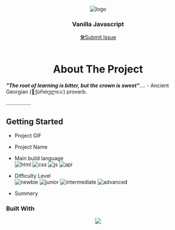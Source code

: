 <a name="readme-top"></a>
<div align="center">
 <img src="https://user-images.githubusercontent.com/79293287/230690583-935f9ece-4fc1-4f95-95e5-78fa5bf89b3e.png" alt="logo"><br/>
<h3 align="center">Vanilla Javascript</h3>
  <div align="center">
<a href="https://github.com/tsotneforester/JSVanilla/issues">🛠Submit Issue</a>
  </div>
<br/>

</div>

<h1 align="center"> About The Project </h1> 

_**"The root of learning is bitter, but the crown is sweet"**_.... - Ancient Georgian (:bow_and_arrow:ქართული:crossed_swords:) proverb.

.................

## Getting Started

- Project GIF
- Project Name
- Main build language  
![html](https://img.shields.io/badge/-HTML-6abecd "image")
![css](https://img.shields.io/badge/-CSS-3e54a3 "image")
![js](https://img.shields.io/badge/-Vanilla%20JS-cf6390 "image")
![api](https://img.shields.io/badge/-API-aad742 "image")
- Difficulty Level  
![newbie](https://img.shields.io/badge/%201%20-newbie-white?labelColor=6abecd "image")
![junior](https://img.shields.io/badge/%202%20-junior-white?labelColor=aad742 "image")
![intermediate](https://img.shields.io/badge/%203%20-intermediate-white?labelColor=f1b604 "image")
![advanced](https://img.shields.io/badge/%204%20-advanced-white?labelColor=bf4605 "image")

- Summery



### Built With

<p align="center">
  <a href="https://skillicons.dev">
    <img src="https://skillicons/icons?i=js,html,css,sass,regex,codepen,figma,git,ps,vscode" />
  </a>
</p>

